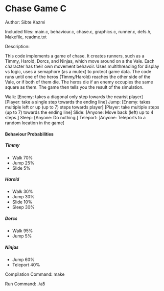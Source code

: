 # Chase Game C

Author: Sibte Kazmi

Included files: main.c, behaviour.c, chase.c, graphics.c, runner.c, defs.h, Makefile, readme.txt

Description: 

This code implements a game of chase. It creates runners, such as a Timmy, Harold, Dorcs, and Ninjas, which move around on a the Vale.
Each character has their own movement behavoir.
Uses multithreading for display vs logic, uses a semaphore (as a mutex) to protect game data.
The code runs until one of the heros (Timmy/Harold) reaches the other side of the Vale, or if both of them die. 
The heros die if an enemy occupies the same square as them.
The game then tells you the result of the simulation.

Walk: [Enemy: takes a diagonal only step towards the nearist player] [Player: take a single step towards the ending line]
Jump: [Enemy: takes multiple left or up (up to 7) steps towards player] [Player: take multiple steps (up to 7) towards the ending line]
Slide: [Anyone: Move back (left) up to 4 steps.]
Sleep: [Anyone: Do nothing.]
Teleport: [Anyone: Teleports to a random location in the game]


#### Behaviour Probabilities
##### Timmy 
+ Walk 						            70%
+ Jump 						            25% 
+ Slide 						           5%
##### Harold 
+ Walk 						            30%
+ Jump 					    	        30%
+ Slide 				  		        10%
+ Sleep 				          		30%
##### Dorcs 
+ Walk 				            		95%
+ Jump 						             5%
##### Ninjas 
+ Jump 						            60%
+ Teleport 					          40%


Compilation Command: make 

Run Command: ./a5

